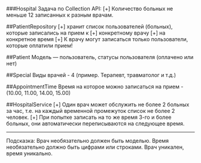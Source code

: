 ###Hospital
Задача по Collection API:
[+] Количество больных не меньше 12 записанных к разным врачам.

##PatientRepository
[+] хранит список пользователей (больных), которые записались на прием к
    [+] конкретному врачу
    [+] на конкретное время
    [+] К врачу могут записаться только пользователи, которые оплатили прием!

##Patient
Модель — пользователь, статусы пользователя (оплачено или нет)

##Special
Виды врачей - 4 (пример. Терапевт, травматолог и т.д.)

##AppointmentTime
Время на которое можно записаться на прием - (10.00, 11.00, 14.00, 15.00)

##HospitalService
[+] Один врач может обслужить не более 2 больных за час, т.е.
на каждый временной промежуток список не более 2 человек.
[+] При попытке записать на то же время 3-го и более больных,
    они автоматически переписываются на следующее время.

--------------------------------------------------------------
Подсказка:
Врач необязательно должен быть моделью.
Время необязательно должно быть цифрами или строками.
Врач уникален, время уникально.